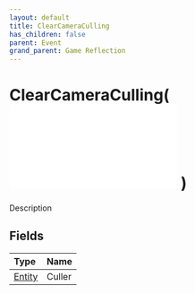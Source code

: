```yaml
---
layout: default
title: ClearCameraCulling
has_children: false
parent: Event
grand_parent: Game Reflection
---
```

# ClearCameraCulling( ![ EntityEventBase ](/game-reflection/events/entity_event_base.md) )
Description 

## Fields
| Type | Name |
|:-------------|:--------------|
| [Entity](/game-reflection/classes/entity.md) | Culler |
